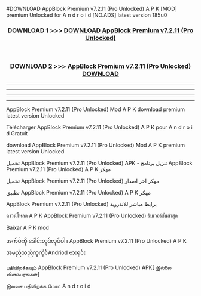 #DOWNLOAD AppBlock Premium v7.2.11  (Pro Unlocked) A P K [MOD] premium Unlocked for A n d r o i d [NO.ADS] latest version 185u0



<div align="center">

<h3>DOWNLOAD 1 >>> <a href="https://teeasianyam.web.app?sq=AppBlock Premium v7.2.11  (Pro Unlocked)">DOWNLOAD AppBlock Premium v7.2.11  (Pro Unlocked) </a></h3><br>

<h3>DOWNLOAD 2 >>> <a href="https://teeasianyam.web.app?sq=AppBlock Premium v7.2.11  (Pro Unlocked) ">AppBlock Premium v7.2.11  (Pro Unlocked)  DOWNLOAD </a></h3>

</div>


----------------------------------------------------------

----------------------------------------------------------

----------------------------------------------------------

----------------------------------------------------------


AppBlock Premium v7.2.11  (Pro Unlocked)  Mod A P K download premium latest version Unlocked

Télécharger AppBlock Premium v7.2.11  (Pro Unlocked)  A P K pour A n d r o i d Gratuit

download AppBlock Premium v7.2.11  (Pro Unlocked)  Mod A P K premium latest version Unlocked

تحميل AppBlock Premium v7.2.11  (Pro Unlocked)  APK - تنزيل برنامج AppBlock Premium v7.2.11  (Pro Unlocked)  A P K مهكر

تحميل AppBlock Premium v7.2.11  (Pro Unlocked)  مهكر اخر اصدار

تطبيق AppBlock Premium v7.2.11  (Pro Unlocked)  A P K مهكر

AppBlock Premium v7.2.11  (Pro Unlocked)  برابط مباشر للاندرويد

ดาวน์โหลด A P K AppBlock Premium v7.2.11  (Pro Unlocked)  รับเวอร์ชันล่าสุด

Baixar A P K mod

အက်ပ်ကို ဒေါင်းလုဒ်လုပ်ပါ။ AppBlock Premium v7.2.11  (Pro Unlocked)  A P K အမည်သည်ကူကိုင်Andriod ဗားရှင်း

பதிவிறக்கவும் AppBlock Premium v7.2.11  (Pro Unlocked)  APK[ இல்லை விளம்பரங்கள்] 
 
இலவச பதிவிறக்க மோட் A n d r o i d



